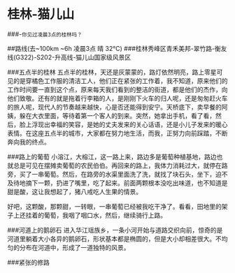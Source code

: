 # 桂林-猫儿山
###-`你见过凌晨3点的桂林吗？`

##路线(去~100km ~6h 凌晨3点 晴 32°C)
###桂林秀峰区青禾美邦-翠竹路-衡友线(G322)-S202-升高线-猫儿山国家级风景区

###五点半的桂林
五点半的桂林，天还是灰蒙蒙的，路灯依然明亮，路上零星可见的是穿橘色工作服的清洁工人，他们正在紧张的工作着，我不知道，原来他们的工作时间要一直到这个点，原来每天我们看到的整洁的街道，都是他们的杰作，向他们致敬。还有的就是拖着行李箱的人，是刚刚下火车的归人呢，还是匆匆赶火车的旅人呢，现代人的节奏越来越快，心是否还能得到安宁。天桥底下，卖早餐的阿姨，躲在大衣里面，等待着第一个客人的到来。突然，她拿出手机，看了看，然后，脸上浮现出幸福的笑容，是她的丈夫发来的关心话语，还是小儿子发来的暖心表情。在这座五点半的城市，大家都在努力地生活，而我，正努力向前踩踏，不断奔向我的终点。

###路上的葡萄
小溶江，大榕江，这一路上来，路边多是葡萄种植基地，路边也就总是可见在摆摊卖葡萄的农民伯伯。再回来的路上，我体力消耗过大，就停在路旁，买了一串葡萄。然后，在路旁的水渠里面洗了洗，就找了块石头，坐下，迫不及待地摘下一颗，扔进了嘴里，吃了起来。前面两颗根本没吃出味道，也不知道是甜是酸，这让我想起了，猪八戒吃人生果的情景。

好吧，这颗酸，那颗甜，一转眼，一串葡萄已经被我吃干净了。看看，田地里的架子上还挂着的葡萄，我咽了咽口水，然后，继续骑行上路。



###河道上的鹅卵石
进入华江瑶族乡，一条小河开始与道路交织向前，惊奇的是河道里躺着大小各异的鹅卵石，形状基本都是椭圆的，但是大小却相差很大。不均匀的分布在河道中，形成了一道独特的风景。

###紧张的修路


